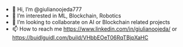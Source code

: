 - 👋 Hi, I’m @giulianoojeda777
- 👀 I’m interested in ML, Blockchain, Robotics
- 💞️ I’m looking to collaborate on AI or Blockchain related projects
- 📫 How to reach me https://www.linkedin.com/in/giulianoojeda/ or https://buidlguidl.com/build/VHbbEOeT06RqTBjpXaHC

<!---
giulianoojeda777/giulianoojeda777 is a ✨ special ✨ repository because its `README.md` (this file) appears on your GitHub profile.
You can click the Preview link to take a look at your changes.
--->
